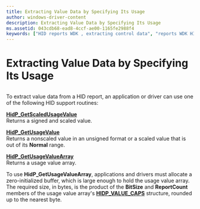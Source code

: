 ```yaml
---
title: Extracting Value Data by Specifying Its Usage
author: windows-driver-content
description: Extracting Value Data by Specifying Its Usage
ms.assetid: 043cdb68-ead8-4ccf-ae00-1165fe2988f4
keywords: ["HID reports WDK , extracting control data", "reports WDK HID , extracting control data", "extracting HID control data", "data usage extractions WDK HID"]
---
```


# Extracting Value Data by Specifying Its Usage


## <a href="" id="ddk-extracting-value-data-by-specifying-its-usage-kg"></a>


To extract value data from a HID report, an application or driver can use one of the following HID support routines:

<a href="" id="hidp-getscaledusagevalue"></a>[**HidP\_GetScaledUsageValue**](https://msdn.microsoft.com/library/windows/hardware/ff539729)  
Returns a signed and scaled value.

<a href="" id="hidp-getusagevalue"></a>[**HidP\_GetUsageValue**](https://msdn.microsoft.com/library/windows/hardware/ff539748)  
Returns a nonscaled value in an unsigned format or a scaled value that is out of its **Normal** range.

<a href="" id="hidp-getusagevaluearray"></a>[**HidP\_GetUsageValueArray**](https://msdn.microsoft.com/library/windows/hardware/ff539750)  
Returns a usage value array.

To use **HidP\_GetUsageValueArray**, applications and drivers must allocate a zero-initialized buffer, which is large enough to hold the usage value array. The required size, in bytes, is the product of the **BitSize** and **ReportCount** members of the usage value array's [**HIDP\_VALUE\_CAPS**](https://msdn.microsoft.com/library/windows/hardware/ff539832) structure, rounded up to the nearest byte.

 

 




